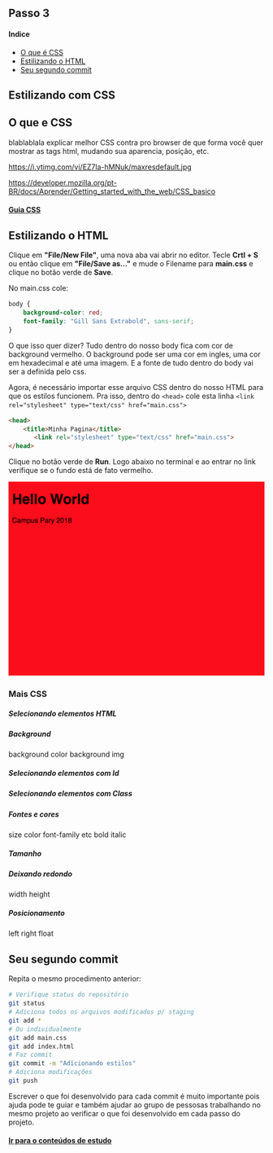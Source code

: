 ## Passo 3

#### Indice
- [O que é CSS](#o-que-e-css)
- [Estilizando o HTML](#estilizando-o-html)
- [Seu segundo commit](#seu-segundo-commit)

## Estilizando com CSS

## O que e CSS

blablablala explicar melhor
CSS contra pro browser de que forma você quer mostrar as tags html, mudando sua aparencia, posição, etc. 

https://i.ytimg.com/vi/EZ7la-hMNuk/maxresdefault.jpg

https://developer.mozilla.org/pt-BR/docs/Aprender/Getting_started_with_the_web/CSS_basico

#### [Guia CSS](guide.md)

## Estilizando o HTML

Clique em **"File/New File"**, uma nova aba vai abrir no editor.
Tecle **Crtl + S** ou então clique em **"File/Save as..."** e mude o Filename para **main.css** e clique no botão verde de **Save**.

No main.css cole:
```css
body {
    background-color: red;
    font-family: "Gill Sans Extrabold", sans-serif;
}
```

O que isso quer dizer? Tudo dentro do nosso body fica com cor de background vermelho. O background pode ser uma cor em ingles, uma cor em hexadecimal e até uma imagem.
E a fonte de tudo dentro do body vai ser a definida pelo css.

Agora, é necessário importar esse arquivo CSS dentro do nosso HTML para que os estilos funcionem.
Pra isso, dentro do `<head>` cole esta linha `<link rel="stylesheet" type="text/css" href="main.css">`

```html
<head>
    <title>Minha Pagina</title>
       <link rel="stylesheet" type="text/css" href="main.css">
</head>
```

Clique no botão verde de **Run**. Logo abaixo no terminal e ao entrar no link verifique se o fundo está de fato vermelho.

![Exemplo do estado atual](imgs/cap3-css.png)

### Mais CSS

##### Selecionando elementos HTML
##### Background
background color background img
##### Selecionando elementos com Id
##### Selecionando elementos com Class
##### Fontes e cores
size color font-family etc bold italic
##### Tamanho
##### Deixando redondo
width height
##### Posicionamento
left right float

## Seu segundo commit

Repita o mesmo procedimento anterior:
```bash
# Verifique status do repositório
git status
# Adiciona todos os arquivos modificados p/ staging
git add *
# Ou individualmente
git add main.css
git add index.html
# Faz commit
git commit -m "Adicionando estilos"
# Adiciona modificações
git push
```

Escrever o que foi desenvolvido para cada commit é muito importante pois ajuda pode te guiar e também ajudar ao grupo de pessosas trabalhando no mesmo projeto ao verificar o que foi desenvolvido em cada passo do projeto.

#### [Ir para o conteúdos de estudo](final.md)